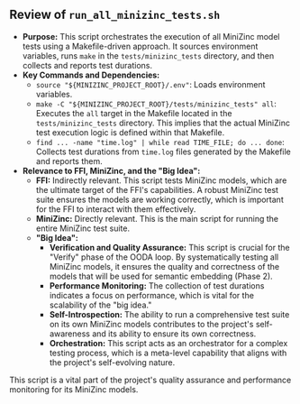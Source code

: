 ## Review of `run_all_minizinc_tests.sh`

*   **Purpose:** This script orchestrates the execution of all MiniZinc model tests using a Makefile-driven approach. It sources environment variables, runs `make` in the `tests/minizinc_tests` directory, and then collects and reports test durations.
*   **Key Commands and Dependencies:**
    *   `source "${MINIZINC_PROJECT_ROOT}/.env"`: Loads environment variables.
    *   `make -C "${MINIZINC_PROJECT_ROOT}/tests/minizinc_tests" all`: Executes the `all` target in the Makefile located in the `tests/minizinc_tests` directory. This implies that the actual MiniZinc test execution logic is defined within that Makefile.
    *   `find ... -name "time.log" | while read TIME_FILE; do ... done`: Collects test durations from `time.log` files generated by the Makefile and reports them.
*   **Relevance to FFI, MiniZinc, and the "Big Idea":**
    *   **FFI:** Indirectly relevant. This script tests MiniZinc models, which are the ultimate target of the FFI's capabilities. A robust MiniZinc test suite ensures the models are working correctly, which is important for the FFI to interact with them effectively.
    *   **MiniZinc:** Directly relevant. This is the main script for running the entire MiniZinc test suite.
    *   **"Big Idea":**
        *   **Verification and Quality Assurance:** This script is crucial for the "Verify" phase of the OODA loop. By systematically testing all MiniZinc models, it ensures the quality and correctness of the models that will be used for semantic embedding (Phase 2).
        *   **Performance Monitoring:** The collection of test durations indicates a focus on performance, which is vital for the scalability of the "big idea."
        *   **Self-Introspection:** The ability to run a comprehensive test suite on its own MiniZinc models contributes to the project's self-awareness and its ability to ensure its own correctness.
        *   **Orchestration:** This script acts as an orchestrator for a complex testing process, which is a meta-level capability that aligns with the project's self-evolving nature.

This script is a vital part of the project's quality assurance and performance monitoring for its MiniZinc models.
